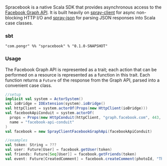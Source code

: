 Spracebook is a native Scala SDK that provides asynchronous access to the [Facebook Graph API][1]. It is built heavily on [spray-client][2] for async non-blocking HTTP I/O and [spray-json][3] for parsing JSON responses into Scala case classes.

### sbt

```
"com.pongr" %% "spracebook" % "0.1.0-SNAPSHOT"
```

### Usage

The Facebook Graph API is represented as a trait; each action that can be performed on a resource is represented as a function in this trait. Each function returns a `Future` of the response from the Graph API, parsed into a convenient case class.

``` scala
//setup
implicit val system = ActorSystem()
val ioBridge = IOExtension(system).ioBridge()
val httpClient = system.actorOf(Props(new HttpClient(ioBridge)))
val facebookApiConduit = system.actorOf(
  props = Props(new HttpConduit(httpClient, "graph.facebook.com", 443, sslEnabled = true)),
  name = "facebook-api-conduit"
)
val facebook = new SprayClientFacebookGraphApi(facebookApiConduit)

//examples
val token: String = ???
val user: Future[User] = facebook.getUser(token)
val friends: Future[Seq[User]] = facebook.getFriends(token)
val event: Future[CreatedComment] = facebook.createComment(photoId, "That is totally rad!", token)
```

[1]: https://developers.facebook.com/docs/reference/api/
[2]: http://spray.io/documentation/1.0-M8.1/spray-client/
[3]: https://github.com/spray/spray-json
